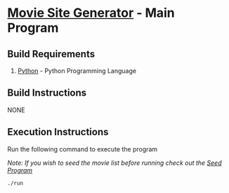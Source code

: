 [Movie Site Generator](../README.md) - Main Program
==================================================

Build Requirements
--------------------------------------

1. [Python](https://www.python.org/downloads/) - Python Programming Language

Build Instructions
--------------------------------------
NONE

Execution Instructions
--------------------------------------
Run the following command to execute the program

*Note: If you wish to seed the movie list before running check out the [Seed Program](seeder.md)*
```bash
./run
```
